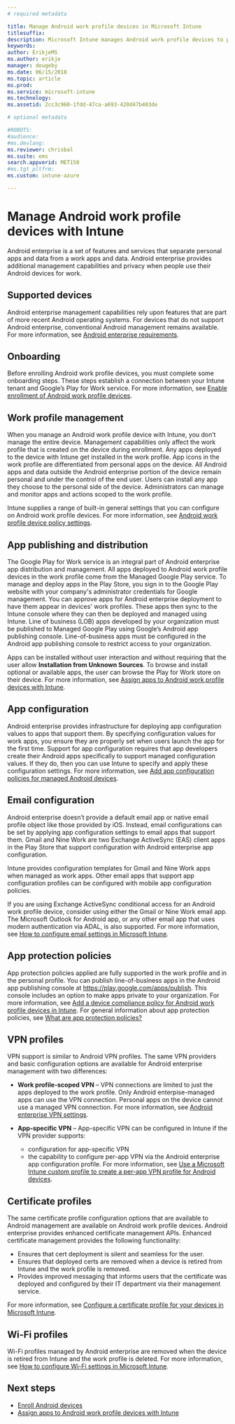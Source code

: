 ```yaml
---
# required metadata

title: Manage Android work profile devices in Microsoft Intune
titlesuffix: 
description: Microsoft Intune manages Android work profile devices to provide additional management capabilities and privacy when people use their Android devices for work.
keywords:
author: ErikjeMS 
ms.author: erikje
manager: dougeby
ms.date: 06/15/2018
ms.topic: article
ms.prod:
ms.service: microsoft-intune
ms.technology:
ms.assetid: 2cc3c960-1fdd-47ca-a693-420d47b403de

# optional metadata

#ROBOTS:
#audience:
#ms.devlang:
ms.reviewer: chrisbal
ms.suite: ems
search.appverid: MET150
#ms.tgt_pltfrm:
ms.custom: intune-azure

---
```


# Manage Android work profile devices with Intune

Android enterprise is a set of features and services that separate personal apps and data from a work apps and data. Android enterprise provides additional management capabilities and privacy when people use their Android devices for work. 

## Supported devices

Android enterprise management capabilities rely upon features that are part of more recent Android operating systems. For devices that do not support Android enterprise, conventional Android management remains available. For more information, see [Android enterprise requirements](https://support.google.com/work/android/answer/6174145?hl=en&ref_topic=6151012).

## Onboarding

Before enrolling Android work profile devices, you must complete some onboarding steps. These steps establish a connection between your Intune tenant and Google’s Play for Work service. For more information, see [Enable enrollment of Android work profile devices](android-work-profile-enroll.md).

## Work profile management

When you manage an Android work profile device with Intune, you don’t manage the entire device. Management capabilities only affect the work profile that is created on the device during enrollment. Any apps deployed to the device with Intune get installed in the work profile. App icons in the work profile are differentiated from personal apps on the device. All Android apps and data outside the Android enterprise portion of the device remain personal and under the control of the end user. Users can install any app they choose to the personal side of the device. Administrators can manage and monitor apps and actions scoped to the work profile.

Intune supplies a range of built-in general settings that you can configure on Android work profile devices. For more information, see [Android work profile device policy settings](compliance-policy-create-android-for-work.md).

## App publishing and distribution

The Google Play for Work service is an integral part of Android enterprise app distribution and management. All apps deployed to Android work profile devices in the work profile come from the Managed Google Play service. To manage and deploy apps in the Play Store, you sign in to the Google Play website with your company's administrator credentials for Google management. You can approve apps for Android enterprise deployment to have them appear in devices' work profiles. These apps then sync to the Intune console where they can then be deployed and managed using Intune. Line of business (LOB) apps developed by your organization must be published to Managed Google Play using Google’s Android app publishing console. Line-of-business apps must be configured in the Android app publishing console to restrict access to your organization.

Apps can be installed without user interaction and without requiring that the user allow **Installation from Unknown Sources**. To browse and install optional or available apps, the user can browse the Play for Work store on their device. For more information, see [Assign apps to Android work profile devices with Intune](apps-add-android-for-work.md).

## App configuration

Android enterprise provides infrastructure for deploying app configuration values to apps that support them. By specifying configuration values for work apps, you ensure they are properly set when users launch the app for the first time. Support for app configuration requires that app developers create their Android apps specifically to support managed configuration values. If they do, then you can use Intune to specify and apply these configuration settings. For more information, see [Add app configuration policies for managed Android devices](app-configuration-policies-use-android.md).

## Email configuration

Android enterprise doesn’t provide a default email app or native email profile object like those provided by iOS. Instead, email configurations can be set by applying app configuration settings to email apps that support them. Gmail and Nine Work are two Exchange ActiveSync (EAS) client apps in the Play Store that support configuration with Android enterprise app configuration.

Intune provides configuration templates for Gmail and Nine Work apps when managed as work apps. Other email apps that support app configuration profiles can be configured with mobile app configuration policies.

If you are using Exchange ActiveSync conditional access for an Android work profile device, consider using either the Gmail or Nine Work email app. The Microsoft Outlook for Android app, or any other email app that uses modern authentication via ADAL, is also supported. For more information, see [How to configure email settings in Microsoft Intune](email-settings-configure.md).

## App protection policies

App protection policies applied are fully supported in the work profile and in the personal profile. You can publish line-of-business apps in the Android app publishing console at https://play.google.com/apps/publish. This console includes an option to make apps private to your organization. For more information, see [Add a device compliance policy for Android work profile devices in Intune](compliance-policy-create-android-for-work.md). For general information about app protection policies, see [What are app protection policies?](app-protection-policy.md)

## VPN profiles

VPN support is similar to Android VPN profiles. The same VPN providers and basic configuration options are available for Android enterprise management with two differences:

-  **Work profile-scoped VPN** – VPN connections are limited to just the apps deployed to the work profile. Only Android enterpise-managed apps can use the VPN connection. Personal apps on the device cannot use a managed VPN connection. For more information, see [Android enterprise VPN settings](vpn-settings-android.md#android-for-work-vpn-settings).

-  **App-specific VPN** – App-specific VPN can be configured in Intune if the VPN provider supports:
    - configuration for app-specific VPN
    - the capability to configure per-app VPN via the Android enterprise app configuration profile.
    For more information, see [Use a Microsoft Intune custom profile to create a per-app VPN profile for Android devices](android-pulse-secure-per-app-vpn.md).

## Certificate profiles

The same certificate profile configuration options that are available to Android management are available on Android work profile devices. Android enterprise provides enhanced certificate management APIs. Enhanced certificate management provides the following functionality:

-  Ensures that cert deployment is silent and seamless for the user.
-  Ensures that deployed certs are removed when a device is retired from Intune and the work profile is removed.
-  Provides improved messaging that informs users that the certificate was deployed and configured by their IT department via their management service.

For more information, see [Configure a certificate profile for your devices in Microsoft Intune](certificates-configure.md).

## Wi-Fi profiles

Wi-Fi profiles managed by Android enterprise are removed when the device is retired from Intune and the work profile is deleted. For more information, see [How to configure Wi-Fi settings in Microsoft Intune](wi-fi-settings-configure.md).

## Next steps
- [Enroll Android devices](android-enroll.md)
- [Assign apps to Android work profile devices with Intune](apps-add-android-for-work.md)
